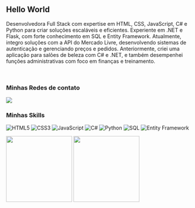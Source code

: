 <h2>Hello World </h2>

<p>Desenvolvedora Full Stack com expertise em HTML, CSS, JavaScript, C# e Python para criar soluções escaláveis e eficientes. Experiente em .NET e Flask, com forte conhecimento em SQL e Entity Framework. Atualmente, integro soluções com a API do Mercado Livre, desenvolvendo sistemas de autenticação e gerenciando preços e pedidos. Anteriormente, criei uma aplicação para salões de beleza com C# e .NET, e também desempenhei funções administrativas com foco em finanças e treinamento.</p>

</br>  

<h3> Minhas Redes de contato </h3> 

<div align="left">
  <a href="https://www.instagram.com/htadmg/" alt="Instagram">

  
  <a href="https://www.linkedin.com/in/agatadominguesfarias/" alt="Linkedin">
    <img src="https://img.shields.io/badge/-Linkedin-ff3a5e?style=for-the-badge&logo=Linkedin&logoColor=FFF"/>
  </a>  
</div >

<h3>Minhas Skills</h3>
<div>
  <img src="https://img.shields.io/badge/-HTML5-ff3a5e?style=for-the-badge&logo=html5&logoColor=white" alt="HTML5"/>
  <img src="https://img.shields.io/badge/-CSS3-ff3a5e?style=for-the-badge&logo=css3&logoColor=white" alt="CSS3"/>
  <img src="https://img.shields.io/badge/-JavaScript-ff3a5e?style=for-the-badge&logo=javascript&logoColor=white" alt="JavaScript"/>
  <img src="https://img.shields.io/badge/-C%23-ff3a5e?style=for-the-badge&logo=c-sharp&logoColor=white" alt="C#"/>
  <img src="https://img.shields.io/badge/-Python-ff3a5e?style=for-the-badge&logo=python&logoColor=white" alt="Python"/>
  <img src="https://img.shields.io/badge/-SQL-ff3a5e?style=for-the-badge&logo=postgresql&logoColor=white" alt="SQL"/>
  <img src="https://img.shields.io/badge/-Entity%20Framework-ff3a5e?style=for-the-badge&logo=entity-framework&logoColor=white" alt="Entity Framework"/>
</div>

<p>
 <img height="180em" src="https://github-readme-stats.vercel.app/api?username=htadmg&show_icons=true&theme=dark"/>
 <img height="180em" src="https://github-readme-stats.vercel.app/api/top-langs/?username=htadmg&layout=compact&theme=dark"/> </p>

